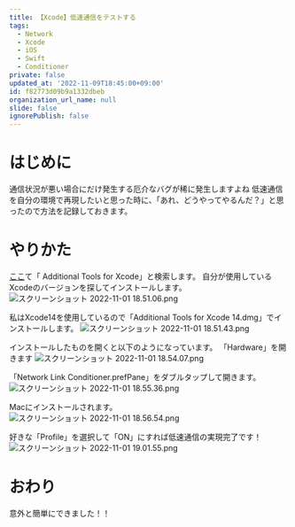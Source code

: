 ```yaml
---
title: 【Xcode】低速通信をテストする
tags:
  - Network
  - Xcode
  - iOS
  - Swift
  - Conditioner
private: false
updated_at: '2022-11-09T18:45:00+09:00'
id: f82773d09b9a1332dbeb
organization_url_name: null
slide: false
ignorePublish: false
---
```

# はじめに
通信状況が悪い場合にだけ発生する厄介なバグが稀に発生しますよね
低速通信を自分の環境で再現したいと思った時に、「あれ、どうやってやるんだ？」と思ったので方法を記録しておきます。

# やりかた
[ここ](https://developer.apple.com/download/all/)て「 Additional Tools for Xcode」と検索します。
自分が使用しているXcodeのバージョンを探してインストールします。
![スクリーンショット 2022-11-01 18.51.06.png](https://qiita-image-store.s3.ap-northeast-1.amazonaws.com/0/1745371/80480929-3292-7f23-9256-65b4e893d303.png)

私はXcode14を使用しているので「Additional Tools for Xcode 14.dmg」でインストールします。
![スクリーンショット 2022-11-01 18.51.43.png](https://qiita-image-store.s3.ap-northeast-1.amazonaws.com/0/1745371/5cc50a59-3f2b-9b3a-5127-dbb78df4063c.png)

インストールしたものを開くと以下のようになっています。
「Hardware」を開きます
![スクリーンショット 2022-11-01 18.54.07.png](https://qiita-image-store.s3.ap-northeast-1.amazonaws.com/0/1745371/05a5ac3f-021c-7557-7e2d-a88eb64c1ca2.png)

「Network Link Conditioner.prefPane」をダブルタップして開きます。
![スクリーンショット 2022-11-01 18.55.36.png](https://qiita-image-store.s3.ap-northeast-1.amazonaws.com/0/1745371/06ad1af5-e7fc-be96-f998-f6c220b7ab67.png)

Macにインストールされます。
![スクリーンショット 2022-11-01 18.56.54.png](https://qiita-image-store.s3.ap-northeast-1.amazonaws.com/0/1745371/dcfe6f08-0143-6de5-5c18-f25ca4e0d584.png)

好きな「Profile」を選択して「ON」にすれば低速通信の実現完了です！
![スクリーンショット 2022-11-01 19.01.55.png](https://qiita-image-store.s3.ap-northeast-1.amazonaws.com/0/1745371/846a84c1-cf3b-dad0-c7fe-4a21f3f2dc1a.png)

# おわり
意外と簡単にできました！！
